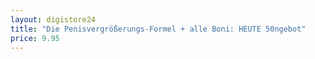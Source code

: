 ```yaml
---
layout: digistore24
title: "Die Penisvergrößerungs-Formel + alle Boni: HEUTE 50ngebot"
price: 9.95
---
```

